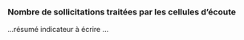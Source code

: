 <h3 class="mb-2">
 Nombre de sollicitations traitées par les cellules d’écoute
</h3>
<p>

...résumé indicateur à écrire ...

</p>
